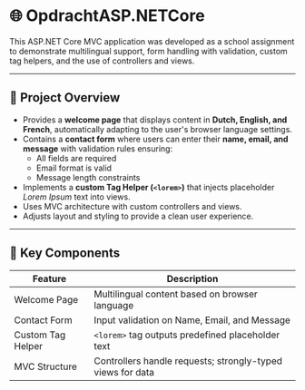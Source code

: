 # 🌐 OpdrachtASP.NETCore

This ASP.NET Core MVC application was developed as a school assignment to demonstrate multilingual support, form handling with validation, custom tag helpers, and the use of controllers and views.

---

## 🎯 Project Overview

- Provides a **welcome page** that displays content in **Dutch, English, and French**, automatically adapting to the user's browser language settings.
- Contains a **contact form** where users can enter their **name, email, and message** with validation rules ensuring:
  - All fields are required
  - Email format is valid
  - Message length constraints
- Implements a **custom Tag Helper (`<lorem>`)** that injects placeholder *Lorem Ipsum* text into views.
- Uses MVC architecture with custom controllers and views.
- Adjusts layout and styling to provide a clean user experience.

---

## 🔧 Key Components

| Feature               | Description                                     |
|-----------------------|------------------------------------------------|
| Welcome Page          | Multilingual content based on browser language |
| Contact Form          | Input validation on Name, Email, and Message   |
| Custom Tag Helper     | `<lorem>` tag outputs predefined placeholder text |
| MVC Structure        | Controllers handle requests; strongly-typed views for data |


